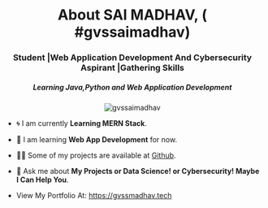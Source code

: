 <h1 align="center">About  SAI MADHAV, ( #gvssaimadhav)</h1>
<h3 align="center">Student |Web Application Development And Cybersecurity Aspirant |Gathering Skills </h3>
<h5 align="center"> Learning Java,Python and Web Application Development</h5>

<p align="center"> <img src="https://komarev.com/ghpvc/?username=gvssaimadhav&label=Profile%20views&color=0eb413&style=flat" alt="gvssaimadhav" /> </p>

-  🌀 I am currently **Learning MERN Stack**.

-  🌱 I am learning **Web App Development** for now.

-  👨‍💻 Some of my projects are available at [Github](https://github.com/gvssaimadhav).

-  💬 Ask me about **My Projects or Data Science! or Cybersecurity! Maybe I Can Help You**.

- View My Portfolio At:   https://gvssmadhav.tech

